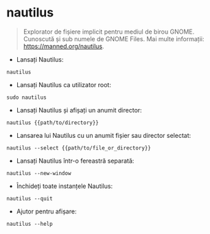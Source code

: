 # nautilus

> Explorator de fișiere implicit pentru mediul de birou GNOME.
> Cunoscută și sub numele de GNOME Files.
> Mai multe informații: <https://manned.org/nautilus>.

- Lansați Nautilus:

`nautilus`

- Lansați Nautilus ca utilizator root:

`sudo nautilus`

- Lansați Nautilus și afișați un anumit director:

`nautilus {{path/to/directory}}`

- Lansarea lui Nautilus cu un anumit fișier sau director selectat:

`nautilus --select {{path/to/file_or_directory}}`

- Lansați Nautilus într-o fereastră separată:

`nautilus --new-window`

- Închideți toate instanțele Nautilus:

`nautilus --quit`

- Ajutor pentru afișare:

`nautilus --help`
